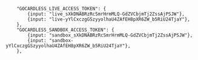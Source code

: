 		"GOCARDLESS_LIVE_ACCESS_TOKEN": {
			{input: "live_sXkDNABRzRcSmrHrmMLQ-GdZVCbjmTj2ZssAjPSJW"},
			{input: "live-yYlCxczgGSzyyolhaU4ZAfEH8pXR6ZW_b5RiU24TjaY"},
		},
		"GOCARDLESS_SANDBOX_ACCESS_TOKEN": {
			{input: "sandbox_sXkDNABRzRcSmrHrmMLQ-GdZVCbjmTj2ZssAjPSJW"},
			{input: "sandbox-yYlCxczgGSzyyolhaU4ZAfEH8pXR6ZW_b5RiU24TjaY"},
		},

